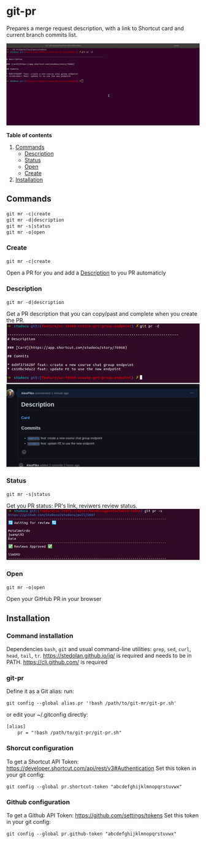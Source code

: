 # git-pr

Prepares a merge request description, with a link to Shortcut card and current branch commits list.

![git pr description1](doc/git-pr.gif)

**Table of contents** 
1. [Commands](#commands)
   - [Description](#description)  
   - [Status](#status)  
   - [Open](#open)
   - [Create](#create)  	
3. [Installation](#installation)


## Commands

```
git mr -c|create
git mr -d|description
git mr -s|status
git mr -o|open
```

### Create 
`git mr -c|create`

Open a PR for you and add a [Description](#description) to you PR automaticly 

### Description
`git mr -d|description`

Get a PR description that you can copy/past and complete when you create the PR.
![git pr description1](doc/description1.png)
![git pr description2](doc/description2.png)

### Status
`git mr -s|status`

Get you PR status: PR's link, reviwers review status.
![git pr status](doc/status.png)
### Open 
`git mr -o|open`

Open your GitHub PR in your browser

## Installation
### Command installation
Dependencies
`bash`, `git` and usual command-line utilities: `grep`, `sed`, `curl`, `head`, `tail`, `tr`.
https://stedolan.github.io/jq/ is required and needs to be in PATH.
https://cli.github.com/ is required  

### git-pr
Define it as a Git alias:
run:
```
git config --global alias.pr '!bash /path/to/git-mr/git-pr.sh'
```
or edit your ~/.gitconfig directly:
```
[alias]
	pr = "!bash /path/to/git-pr/git-pr.sh"
```

### Shorcut configuration 
To get a Shortcut API Token: https://developer.shortcut.com/api/rest/v3#Authentication
Set this token in your git config:
```
git config --global pr.shortcut-token "abcdefghijklmnopqrstuvwx"
```

### Github configuration 
To get a Github API Token: https://github.com/settings/tokens
Set this token in your git config:
```
git config --global pr.github-token "abcdefghijklmnopqrstuvwx"
```
